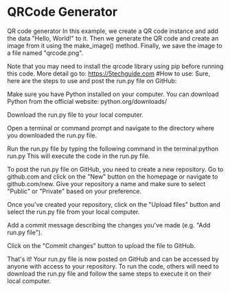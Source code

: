 # QRCode Generator
QR code generator 
In this example, we create a QR code instance and add the data "Hello, World!" to it. Then we generate the QR code and create an image from it using the make_image() method. Finally, we save the image to a file named "qrcode.png".

Note that you may need to install the qrcode library using pip before running this code.
More detail go to: https://5techguide.com
#How to use:
Sure, here are the steps to use and post the run.py file on GitHub:

Make sure you have Python installed on your computer. You can download Python from the official website: python.org/downloads/

Download the run.py file to your local computer.

Open a terminal or command prompt and navigate to the directory where you downloaded the run.py file.

Run the run.py file by typing the following command in the terminal:python run.py
This will execute the code in the run.py file.

To post the run.py file on GitHub, you need to create a new repository. Go to github.com and click on the "New" button on the homepage or navigate to github.com/new. Give your repository a name and make sure to select "Public" or "Private" based on your preference.

Once you've created your repository, click on the "Upload files" button and select the run.py file from your local computer.

Add a commit message describing the changes you've made (e.g. "Add run.py file").

Click on the "Commit changes" button to upload the file to GitHub.

That's it! Your run.py file is now posted on GitHub and can be accessed by anyone with access to your repository. To run the code, others will need to download the run.py file and follow the same steps to execute it on their local computer.
